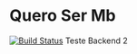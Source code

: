 # Quero Ser Mb
[![Build Status](https://travis-ci.org/tr0v40/querosermb.svg?branch=main)](https://travis-ci.org/tr0v40/querosermb)
Teste Backend 2
